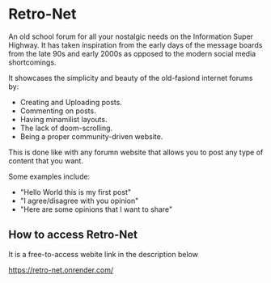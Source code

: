 # Retro-Net
An old school forum for all your nostalgic needs on the Information Super Highway. It has taken inspiration from the early days of the message boards from the late 90s and early 2000s as opposed to the modern social media shortcomings.

It showcases the simplicity and beauty of the old-fasiond internet forums by:

- Creating and Uploading posts.
- Commenting on posts.
- Having minamilist layouts.
- The lack of doom-scrolling.
- Being a proper community-driven website.

This is done like with any forumn website that allows you to post any type of content that you want.

Some examples include:

- "Hello World this is my first post"
- "I agree/disagree with you opinion"
- "Here are some opinions that I want to share"

## How to access Retro-Net

It is a free-to-access webite link in the description below

https://retro-net.onrender.com/
